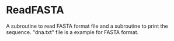 # ReadFASTA
A subroutine to read FASTA format file and a subroutine to print the sequence.
"dna.txt" file is a example for FASTA format. 
